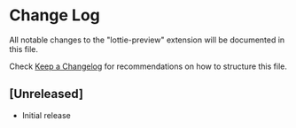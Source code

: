 # Change Log

All notable changes to the "lottie-preview" extension will be documented in this file.

Check [Keep a Changelog](http://keepachangelog.com/) for recommendations on how to structure this file.

## [Unreleased]

- Initial release